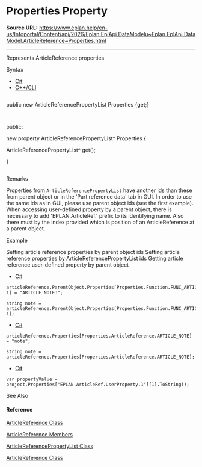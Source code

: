 # Properties Property

**Source URL:** https://www.eplan.help/en-us/Infoportal/Content/api/2026/Eplan.EplApi.DataModelu~Eplan.EplApi.DataModel.ArticleReference~Properties.html

---

Represents ArticleReference properties

Syntax

- [C#](#i-syntax-CS)
- [C++/CLI](#i-syntax-CPP2005)

```
```
public new ArticleReferencePropertyList Properties {get;}
```
```

```
```
public:
new property ArticleReferencePropertyList^ Properties {
   ArticleReferencePropertyList^ get();
}
```
```

Remarks

Properties from `ArticleReferencePropertyList` have another ids than these from parent object or in the 'Part reference data' tab in GUI. In order to use the same ids as in GUI, please use parent object ids (see the first example). When accessing user-defined property by a parent object, there is necessary to add 'EPLAN.ArticleRef.' prefix to its identifying name. Also there must by the index provided which is position of an ArticleReference at a parent object.

Example

Setting article reference properties by parent object ids Setting article reference properties by ArticleReferencePropertyList ids Getting article reference user-defined property by parent object

- [C#](#i-tab-content-862befdb-de9b-4a04-b35b-1e66bd26c9ad)

```
articleReference.ParentObject.Properties[Properties.Function.FUNC_ARTICLE_NOTE, 1] = "ARTICLE_NOTE3";
string note = articleReference.ParentObject.Properties[Properties.Function.FUNC_ARTICLE_NOTE, 1];
```

- [C#](#i-tab-content-c0800149-62d0-4856-b8b9-3296f9f4a997)

```
articleReference.Properties[Properties.ArticleReference.ARTICLE_NOTE] = "note";
string note = articleReference.Properties[Properties.ArticleReference.ARTICLE_NOTE];
```

- [C#](#i-tab-content-9f3bca8a-a649-4722-93d3-7f8f857a5fcc)

```
var propertyValue = project.Properties["EPLAN.ArticleRef.UserProperty.1"][1].ToString();
```

See Also

#### Reference

[ArticleReference Class](Eplan.EplApi.DataModelu~Eplan.EplApi.DataModel.ArticleReference.html)
  
[ArticleReference Members](Eplan.EplApi.DataModelu~Eplan.EplApi.DataModel.ArticleReference_members.html)
  
[ArticleReferencePropertyList Class](Eplan.EplApi.DataModelu~Eplan.EplApi.DataModel.ArticleReferencePropertyList.html)
  
[ArticleReference Class](Eplan.EplApi.DataModelu~Eplan.EplApi.DataModel.ArticleReference.html)